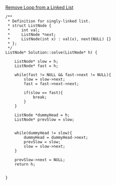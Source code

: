 [Remove Loop from a Linked List](https://www.scaler.com/academy/mentee-dashboard/class/34579/assignment/problems/4226?navref=cl_tt_lst_nm)

```
/**
 * Definition for singly-linked list.
 * struct ListNode {
 *     int val;
 *     ListNode *next;
 *     ListNode(int x) : val(x), next(NULL) {}
 * };
 */
ListNode* Solution::solve(ListNode* h) {

    ListNode* slow = h;
    ListNode* fast = h;

    while(fast != NULL && fast->next != NULL){
        slow = slow->next;
        fast = fast->next->next;

        if(slow == fast){
            break;
        }
    }

    ListNode *dummyHead = h;
    ListNode* prevSlow = slow;


    while(dummyHead != slow){
        dummyHead = dummyHead->next;
        prevSlow = slow;
        slow = slow->next;
    }

    prevSlow->next = NULL;
    return h;


}



```
